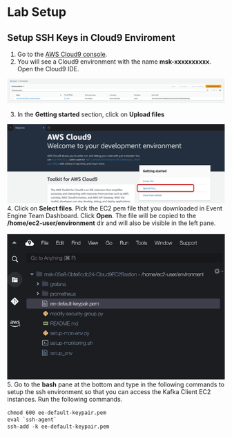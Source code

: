 # **Lab Setup**
## **Setup SSH Keys in Cloud9 Enviroment**

1. Go to the [AWS Cloud9 console](https://us-east-1.console.aws.amazon.com/cloud9control/home?region=us-east-1#/).
2. You will see a Cloud9 environment with the name **msk-xxxxxxxxxx**. Open the Cloud9 IDE.

![migrate3](images/setup_1.png)

3. In the **Getting started** section, click on **Upload files**
   
![migrate4](images/setup_2.png)
4. Click on **Select files**. Pick the EC2 pem file that you downloaded in Event Engine Team Dashboard. Click **Open**. The file will be copied to the **/home/ec2-user/environment** dir and will also be visible in the left pane.

![migrate5](images/setup_3.png)
5. Go to the **bash** pane at the bottom and type in the following commands to setup the ssh environment so that you can access the Kafka Client EC2 instances. Run the following commands.

```
chmod 600 ee-default-keypair.pem
eval `ssh-agent`
ssh-add -k ee-default-keypair.pem
```